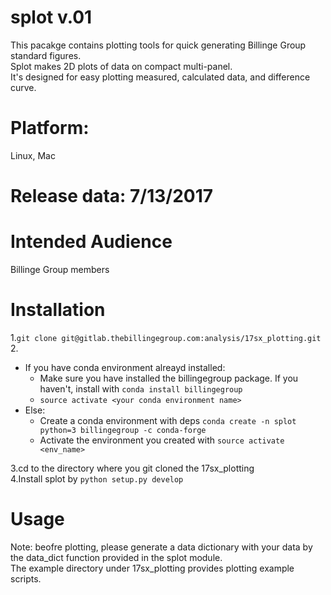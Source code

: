# splot v.01
This pacakge contains plotting tools for quick generating Billinge Group standard figures.  
Splot makes 2D plots of data on compact multi-panel.  
It's designed for easy plotting measured, calculated data, and difference curve.  

# Platform: 
Linux, Mac  

# Release data: 7/13/2017  

# Intended Audience
Billinge Group members

# Installation
1.`git clone git@gitlab.thebillingegroup.com:analysis/17sx_plotting.git`  
2.
* If you have conda environment alreayd installed: 
  * Make sure you have installed the billingegroup package. If you haven't, install with `conda install billingegroup`
  * `source activate <your conda environment name>`   
* Else: 
  * Create a conda environment with deps `conda create -n splot python=3 billingegroup -c conda-forge`  
  * Activate the environment you created with `source activate <env_name>`

3.cd to the directory where you git cloned the 17sx_plotting  
4.Install splot by `python setup.py develop`  

# Usage
Note: beofre plotting, please generate a data dictionary with your data by the data_dict function provided in the splot module.  
The example directory under 17sx_plotting provides plotting example scripts. 